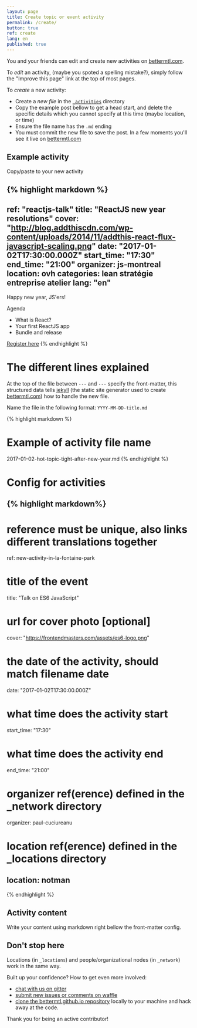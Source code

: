 ```yaml
---
layout: page
title: Create topic or event activity
permalink: /create/
button: true
ref: create
lang: en
published: true
---
```

You and your friends can edit and create new activities on [bettermtl.com](http://bettermtl.com).

To *edit* an activity, (maybe you spoted a spelling mistake?), simply follow the "Improve this page" link at the top of most pages.

To *create* a new activity:
- Create a *new file* in the  [`_activities`](https://github.com/bettermtl/bettermtl.github.io/tree/master/_activities) directory 
- Copy the example post bellow to get a head start, and delete the specific details which you cannot specify at this time (maybe location, or time)
- Ensure the file name has the `.md` ending
- You must commit the new file to save the post. In a few moments you'll see it live on [bettermtl.com](http://bettermtl.com)

## Example activity
Copy/paste to your new activity

{% highlight markdown %}
---
ref: "reactjs-talk"
title: "ReactJS new year resolutions"
cover: "http://blog.addthiscdn.com/wp-content/uploads/2014/11/addthis-react-flux-javascript-scaling.png"
date: "2017-01-02T17:30:00.000Z"
start_time: "17:30"
end_time: "21:00"
organizer: js-montreal
location: ovh
categories: lean stratégie entreprise atelier
lang: "en"
---
Happy new year, JS'ers!

Agenda

- What is React?
- Your first ReactJS app
- Bundle and release

[Register here](http://eventbrite.com)
{% endhighlight %}

# The different lines explained
At the top of the file between `---` and `---` specify the front-matter, this structured data tells [jekyll](jekyllrb.com) (the static site generator used to create [bettermtl.com](http://bettermtl.com)) how to handle the new file.

Name the file in the following format: `YYYY-MM-DD-title.md`

{% highlight markdown %}
# Example of activity file name
2017-01-02-hot-topic-tight-after-new-year.md
{% endhighlight %}

# Config for activities
{% highlight markdown%}
---
# reference must be unique, also links different translations together
ref: new-activity-in-la-fontaine-park
# title of the event
title:  "Talk on ES6 JavaScript"
# url for cover photo [optional]
cover: "https://frontendmasters.com/assets/es6-logo.png"
# the date of the activity, should match filename date
date: "2017-01-02T17:30:00.000Z"
# what time does the activity start
start_time: "17:30"
# what time does the activity end
end_time: "21:00"
# organizer ref(erence) defined in the _network directory
organizer: paul-cuciureanu
# location ref(erence) defined in the _locations directory
location: notman
---
{% endhighlight %}

## Activity content

Write your content using markdown right bellow the front-matter config.

## Don't stop here
Locations (in `_locations`) and people/organizational nodes (in `_network`) work in the same way.

Built up your confidence? How to get even more involved:
- [chat with us on gitter](https://gitter.im/bettermtl/general)
- [submit new issues or comments on waffle](https://waffle.io/bettermtl/bettermtl.github.io)
- [clone the bettermtl.github.io repository](https://github.com/bettermtl/bettermtl.github.io) locally to your machine and hack away at the code.

Thank you for being an active contributor!

